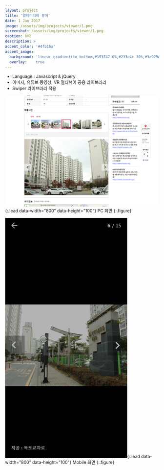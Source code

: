 ```yaml
---
layout: project
title: '멀티미디어 뷰어'
date: 1 Jan 2017
image: /assets/img/projects/viewer/1.png
screenshot: /assets/img/projects/viewer/1.png
caption: 뷰어 
description: >
accent_color: '#4fb1ba'
accent_image:
  background: 'linear-gradient(to bottom,#193747 0%,#233e4c 30%,#3c929e 50%,#d5d5d4 70%,#cdccc8 100%)'
  overlay:    true
---
```


* Language : Javascript & jQuery
* 이미지, 유튜브 동영상, VR 멀티뷰어 공용 라이브러리
* Swiper 라이브러리 적용

![Full-width image](/assets/img/projects/viewer/2.png){:.lead data-width="800" data-height="100"}
PC 화면
{:.figure}

![Full-width image](/assets/img/projects/viewer/3.png){:.lead data-width="800" data-height="100"}
Mobile 화면
{:.figure}


